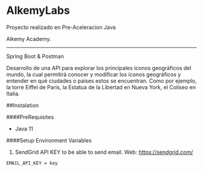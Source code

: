 # AlkemyLabs
Proyecto realizado en Pre-Aceleracion Java

Alkemy Academy.
***
Spring Boot & Postman

Desarrollo de una API para explorar los principales íconos geográficos del mundo, la cual permitirá
conocer y modificar los íconos geográficos y entender en qué ciudades o países estos se encuentran.
Como por ejemplo, la torre Eiffel de París, la Estatua de la Libertad en Nueva York, el Coliseo en Italia.

##Instalation

####PreRequisites
* Java 11

####Setup Environment Variables
1. SendGrid API KEY to be able to send email. Web: https://sendgrid.com/

```EMAIL_API_KEY = key```